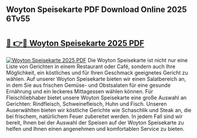 ## Woyton Speisekarte PDF Download Online 2025 6Tv55

# <h2><a href="http://gcc77g1.nevu.top/?p=Woyton+Speisekarte">🔗 👉🔴 Woyton Speisekarte 2025 PDF</a></h2>

[![Woyton Speisekarte 2025 PDF](https://i.imgur.com/dBaPXMq.png)](http://gcc77g1.nevu.top/?p=Woyton+Speisekarte)
Die Woyton Speisekarte ist nicht nur eine Liste von Gerichten in einem Restaurant oder Café, sondern auch Ihre Möglichkeit, ein köstliches und für Ihren Geschmack geeignetes Gericht zu wählen. Auf unserer Woyton Speisekarte bieten wir einen Salatbereich an, in dem Sie aus frischen Gemüse- und Obstsalaten für eine gesunde Ernährung und ein leckeres Mittagessen wählen können. Für Fleischliebhaber bietet unsere Woyton Speisekarte eine große Auswahl an Gerichten: Rindfleisch, Schweinefleisch, Huhn und Fisch. Unseren Auserwählten bieten wir köstliche Gerichte wie Schaschlik und Steak an, die bei frischem, natürlichem Feuer zubereitet werden. In jedem Fall sind wir bereit, Ihnen bei der Auswahl der Speisen auf der Woyton Speisekarte zu helfen und Ihnen einen angenehmen und komfortablen Service zu bieten.
